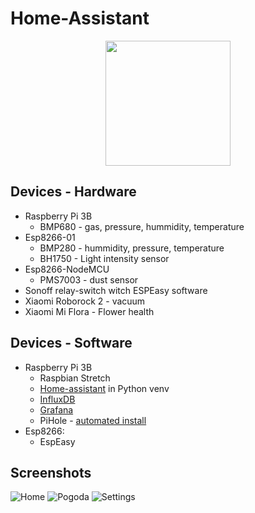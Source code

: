 # Home-Assistant

<p align="center"><img src="https://github.com/home-assistant/home-assistant-assets/raw/master/loading-screen.gif" width="200"></p>

## Devices - Hardware

* Raspberry Pi 3B
  * BMP680 - gas, pressure, hummidity, temperature
* Esp8266-01
  * BMP280 - hummidity, pressure, temperature
  * BH1750 - Light intensity sensor
* Esp8266-NodeMCU
  * PMS7003 - dust sensor
* Sonoff relay-switch witch ESPEasy software
* Xiaomi Roborock 2 - vacuum
* Xiaomi Mi Flora - Flower health

## Devices - Software

* Raspberry Pi 3B
  * Raspbian Stretch
  * [Home-assistant] in Python venv
  * [InfluxDB]
  * [Grafana]
  * PiHole - [automated install]
* Esp8266:
  * EspEasy

[Home-assistant]:(../master/info/Help.md)
[Grafana]:(../master/info/Grafana.md)
[InfluxDB]:../master/info/InfluxDB.md
[automated install]:https://github.com/pi-hole/pi-hole#one-step-automated-install

## Screenshots

![Home](../master/info/screenshots/ha_home.png)
![Pogoda](../master/info/screenshots/ha_pogoda.png)
![Settings](../master/info/screenshots/ha_settings.png)
